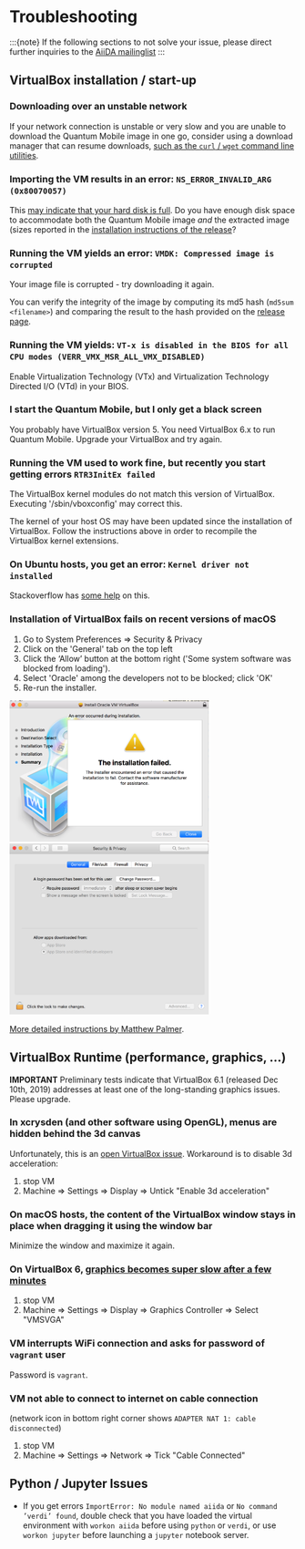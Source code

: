 # Troubleshooting

:::{note}
If the following sections to not solve your issue,
please direct further inquiries to the [AiiDA mailinglist](http://www.aiida.net/mailing-list/)
:::

## VirtualBox installation / start-up

### Downloading over an unstable network

If your network connection is unstable or very slow and you are unable to download the Quantum Mobile image in one go, consider using a download manager that can resume downloads, [such as the `curl` / `wget` command line utilities](https://superuser.com/a/529951/345438).

### Importing the VM results in an error: `NS_ERROR_INVALID_ARG (0x80070057)`

This [may indicate that your hard disk is full](https://www.virtualbox.org/ticket/18343).
Do you have enough disk space to accommodate both the Quantum Mobile image *and* the extracted image (sizes reported in the [installation instructions of the release](https://github.com/marvel-nccr/quantum-mobile/releases)?

### Running the VM yields an error: `VMDK: Compressed image is corrupted`

Your image file is corrupted - try downloading it again.

You can verify the integrity of the image by computing its md5 hash (`md5sum <filename>`) and comparing the result to the hash provided on the [release page](https://github.com/marvel-nccr/quantum-mobile/releases).

### Running the VM yields: `VT-x is disabled in the BIOS for all CPU modes (VERR_VMX_MSR_ALL_VMX_DISABLED)`

Enable Virtualization Technology (VTx) and Virtualization Technology Directed I/O (VTd) in your BIOS.

### I start the Quantum Mobile, but I only get a black screen

You probably have VirtualBox version 5. You need VirtualBox 6.x to run Quantum Mobile. Upgrade your VirtualBox and try again.

### Running the VM used to work fine, but recently you start getting errors `RTR3InitEx failed`

The VirtualBox kernel modules do not match this version of VirtualBox.
Executing '/sbin/vboxconfig' may correct this.

The kernel of your host OS may have been updated since the installation of VirtualBox. Follow the instructions above in order to recompile the VirtualBox kernel extensions.

### On Ubuntu hosts, you get an error: `Kernel driver not installed`

Stackoverflow has [some help](https://askubuntu.com/questions/920689/how-to-fix-modprobe-vboxdrv-error-in-virtualbox) on this.

### Installation of VirtualBox fails on recent versions of macOS

1. Go to System Preferences => Security & Privacy
2. Click on the 'General' tab on the top left
3. Click the ‘Allow’ button at the bottom right ('Some system software was blocked from loading').
4. Select 'Oracle' among the developers not to be blocked; click 'OK'
5. Re-run the installer.

<img src="images/mac_install_failed.png" width="350px">

<img src="images/mac_security_settings.png" width="350px">

[More detailed instructions by Matthew Palmer](https://matthewpalmer.net/blog/2017/12/10/install-virtualbox-mac-high-sierra/index.html).

## VirtualBox Runtime (performance, graphics, ...)

**IMPORTANT** Preliminary tests indicate that VirtualBox 6.1 (released Dec 10th, 2019) addresses at least one of the long-standing graphics issues. Please upgrade.

### In xcrysden (and other software using OpenGL), menus are hidden behind the 3d canvas

Unfortunately, this is an [open VirtualBox issue](https://www.virtualbox.org/ticket/11596#comment:4). Workaround is to disable 3d acceleration:

1. stop VM
2. Machine => Settings => Display => Untick "Enable 3d acceleration"  

### On macOS hosts, the content of the VirtualBox window stays in place when dragging it using the window bar

Minimize the window and maximize it again.

### On VirtualBox 6, [graphics becomes super slow after a few minutes](https://jsephler.co.uk/slow-laggy-poor-graphics-performance-linux-guest-virtualbox-6-0/)

1. stop VM
2. Machine => Settings => Display => Graphics Controller => Select "VMSVGA"

### VM interrupts WiFi connection and asks for password of `vagrant` user

Password is `vagrant`.

### VM not able to connect to internet on cable connection

(network icon in bottom right corner shows `ADAPTER NAT 1: cable disconnected`)

1. stop VM
2. Machine => Settings => Network => Tick "Cable Connected"

## Python / Jupyter Issues

- If you get errors `ImportError: No module named aiida` or `No command ’verdi’ found`,
  double check that you have loaded the virtual environment with `workon aiida` before using `python` or `verdi`,
  or use `workon jupyter` before launching a `jupyter` notebook server.
